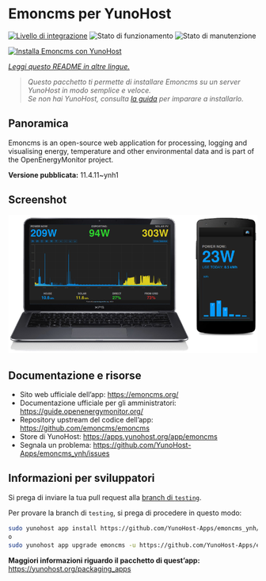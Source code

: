 <!--
N.B.: Questo README è stato automaticamente generato da <https://github.com/YunoHost/apps/tree/master/tools/readme_generator>
NON DEVE essere modificato manualmente.
-->

# Emoncms per YunoHost

[![Livello di integrazione](https://dash.yunohost.org/integration/emoncms.svg)](https://dash.yunohost.org/appci/app/emoncms) ![Stato di funzionamento](https://ci-apps.yunohost.org/ci/badges/emoncms.status.svg) ![Stato di manutenzione](https://ci-apps.yunohost.org/ci/badges/emoncms.maintain.svg)

[![Installa Emoncms con YunoHost](https://install-app.yunohost.org/install-with-yunohost.svg)](https://install-app.yunohost.org/?app=emoncms)

*[Leggi questo README in altre lingue.](./ALL_README.md)*

> *Questo pacchetto ti permette di installare Emoncms su un server YunoHost in modo semplice e veloce.*  
> *Se non hai YunoHost, consulta [la guida](https://yunohost.org/install) per imparare a installarlo.*

## Panoramica

Emoncms is an open-source web application for processing, logging and visualising energy, temperature and other environmental data and is part of the OpenEnergyMonitor project.


**Versione pubblicata:** 11.4.11~ynh1

## Screenshot

![Screenshot di Emoncms](./doc/screenshots/emoncms_graphic.png)

## Documentazione e risorse

- Sito web ufficiale dell’app: <https://emoncms.org/>
- Documentazione ufficiale per gli amministratori: <https://guide.openenergymonitor.org/>
- Repository upstream del codice dell’app: <https://github.com/emoncms/emoncms>
- Store di YunoHost: <https://apps.yunohost.org/app/emoncms>
- Segnala un problema: <https://github.com/YunoHost-Apps/emoncms_ynh/issues>

## Informazioni per sviluppatori

Si prega di inviare la tua pull request alla [branch di `testing`](https://github.com/YunoHost-Apps/emoncms_ynh/tree/testing).

Per provare la branch di `testing`, si prega di procedere in questo modo:

```bash
sudo yunohost app install https://github.com/YunoHost-Apps/emoncms_ynh/tree/testing --debug
o
sudo yunohost app upgrade emoncms -u https://github.com/YunoHost-Apps/emoncms_ynh/tree/testing --debug
```

**Maggiori informazioni riguardo il pacchetto di quest’app:** <https://yunohost.org/packaging_apps>
